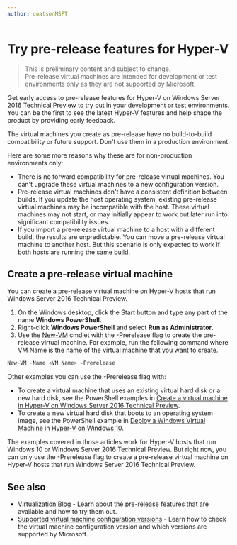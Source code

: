 ```yaml
---
author: cwatsonMSFT
---
```


# Try pre-release features for Hyper-V

> This is preliminary content and subject to change.  
  Pre-release virtual machines are intended for development or test environments only as they are not supported by Microsoft.

Get early access to pre-release features for Hyper-V on Windows Server 2016 Technical Preview to try out in your development or test environments. You can be the first to see the latest Hyper-V features and help shape the product by providing early feedback.

The virtual machines you create as pre-release have no build-to-build compatibility or future support.  Don't use them in a production environment.

Here are some more reasons why these are for non-production environments only:

* There is no forward compatibility for pre-release virtual machines. You can't upgrade these virtual machines to a new configuration version. 
* Pre-release virtual machines don't have a consistent definition between builds. If you update the host operating system, existing pre-release virtual machines may be incompatible with the host. These virtual machines may not start, or may initially appear to work but later run into significant compatibility issues.
* If you import a pre-release virtual machine to a host with a different build, the results are unpredictable. You can move a pre-release virtual machine to another host. But this scenario is only expected to work if both hosts are running the same build. 

## Create a pre-release virtual machine

You can create a pre-release virtual machine on Hyper-V hosts that run Windows Server 2016 Technical Preview.

1. On the Windows desktop, click the Start button and type any part of the name **Windows PowerShell**.
2. Right-click **Windows PowerShell** and select **Run as Administrator**.
3. Use the [New-VM](https://technet.microsoft.com/library/hh848537.aspx) cmdlet with the -Prerelease flag to create the pre-release virtual machine. For example, run the following command where VM Name is the name of the virtual machine that you want to create.

``` PowerShell
New-VM -Name <VM Name> –Prerelease 
```
Other examples you can use the -Prerelease flag with:
 - To create a virtual machine that uses an existing virtual hard disk or a new hard disk, see the PowerShell examples in [Create a virtual machine in Hyper-V on Windows Server 2016 Technical Preview](https://technet.microsoft.com/library/mt126140.aspx#BKMK_PowerShell). 
 - To create a new virtual hard disk that boots to an operating system image, see the PowerShell example in [Deploy a Windows Virtual Machine in Hyper-V on Windows 10](https://msdn.microsoft.com/en-us/virtualization/hyperv_on_windows/quick_start/walkthrough_create_vm). 
 
 The examples covered in those articles work for Hyper-V hosts that run Windows 10 or Windows Server 2016 Technical Preview. But right now, you can only use the -Prerelease flag to create a pre-release virtual machine on Hyper-V hosts that run Windows Server 2016 Technical Preview.

## See also
-  [Virtualization Blog](https://blogs.technet.microsoft.com/virtualization/) - Learn about the pre-release features that are available and how to try them out.
- [Supported virtual machine configuration versions](https://technet.microsoft.com/library/mt695898.aspx#BKMK_SupportedConfigVersions) - Learn how to check the virtual machine configuration version and which versions are supported by Microsoft.

